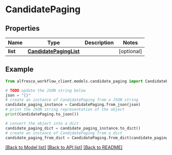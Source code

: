 # CandidatePaging


## Properties

Name | Type | Description | Notes
------------ | ------------- | ------------- | -------------
**list** | [**CandidatePagingList**](CandidatePagingList.md) |  | [optional] 

## Example

```python
from alfresco_workflow_client.models.candidate_paging import CandidatePaging

# TODO update the JSON string below
json = "{}"
# create an instance of CandidatePaging from a JSON string
candidate_paging_instance = CandidatePaging.from_json(json)
# print the JSON string representation of the object
print(CandidatePaging.to_json())

# convert the object into a dict
candidate_paging_dict = candidate_paging_instance.to_dict()
# create an instance of CandidatePaging from a dict
candidate_paging_from_dict = CandidatePaging.from_dict(candidate_paging_dict)
```
[[Back to Model list]](../README.md#documentation-for-models) [[Back to API list]](../README.md#documentation-for-api-endpoints) [[Back to README]](../README.md)


